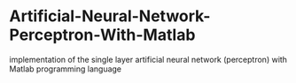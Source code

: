 # Artificial-Neural-Network-Perceptron-With-Matlab
implementation of the single layer artificial neural network (perceptron) with Matlab programming language
